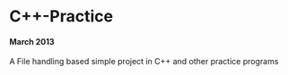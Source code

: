 # C++-Practice
#### March 2013
A File handling based simple project in C++ and other practice programs
